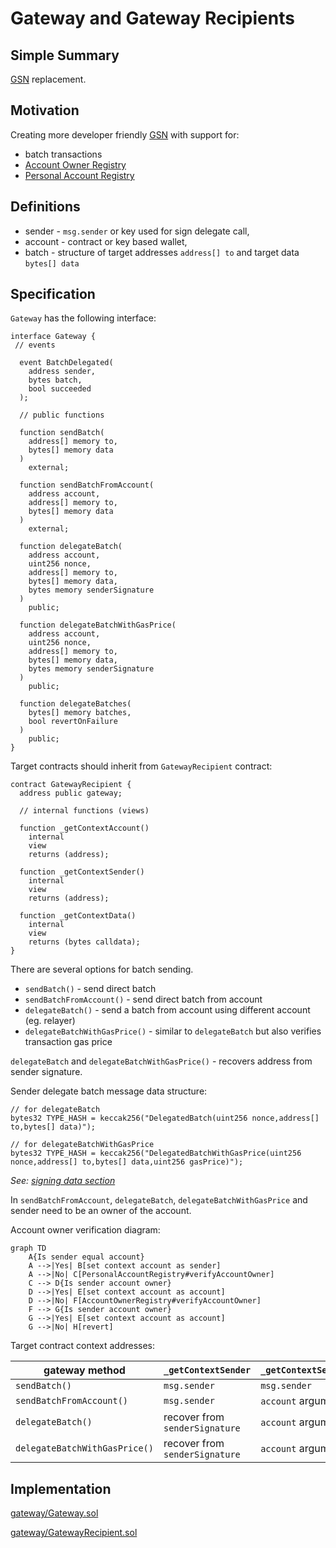 # Gateway and Gateway Recipients

## Simple Summary

[GSN](https://www.opengsn.org/) replacement.

## Motivation

Creating more developer friendly [GSN](https://www.opengsn.org/) with support for:
* batch transactions
* [Account Owner Registry](./account-owner-registry.md)
* [Personal Account Registry](./personal-account-registry.md)

## Definitions

* sender - `msg.sender` or key used for sign delegate call,
* account - contract or key based wallet,
* batch - structure of target addresses `address[] to` and target data `bytes[] data`

## Specification

`Gateway` has the following interface:

```solidity
interface Gateway {
 // events

  event BatchDelegated(
    address sender,
    bytes batch,
    bool succeeded
  );

  // public functions

  function sendBatch(
    address[] memory to,
    bytes[] memory data
  )
    external;

  function sendBatchFromAccount(
    address account,
    address[] memory to,
    bytes[] memory data
  )
    external;

  function delegateBatch(
    address account,
    uint256 nonce,
    address[] memory to,
    bytes[] memory data,
    bytes memory senderSignature
  )
    public;

  function delegateBatchWithGasPrice(
    address account,
    uint256 nonce,
    address[] memory to,
    bytes[] memory data,
    bytes memory senderSignature
  )
    public;

  function delegateBatches(
    bytes[] memory batches,
    bool revertOnFailure
  )
    public;
}
```

Target contracts should inherit from `GatewayRecipient` contract:

```solidity
contract GatewayRecipient {
  address public gateway;

  // internal functions (views)

  function _getContextAccount()
    internal
    view
    returns (address);

  function _getContextSender()
    internal
    view
    returns (address);

  function _getContextData()
    internal
    view
    returns (bytes calldata);
}

```

There are several options for batch sending.

* `sendBatch()` - send direct batch
* `sendBatchFromAccount()` - send direct batch from account
* `delegateBatch()` - send a batch from account using different account (eg. relayer)
* `delegateBatchWithGasPrice()` - similar to `delegateBatch` but also verifies transaction gas price

`delegateBatch` and `delegateBatchWithGasPrice()` - recovers address from sender signature. 

Sender delegate batch message data structure:

```solidity
// for delegateBatch
bytes32 TYPE_HASH = keccak256("DelegatedBatch(uint256 nonce,address[] to,bytes[] data)");

// for delegateBatchWithGasPrice
bytes32 TYPE_HASH = keccak256("DelegatedBatchWithGasPrice(uint256 nonce,address[] to,bytes[] data,uint256 gasPrice)");
```
*See: [signing data section](../signing-data.md)* 

In `sendBatchFromAccount`, `delegateBatch`, `delegateBatchWithGasPrice` and sender need to be an owner of the account.

Account owner verification diagram: 

```mermaid
graph TD
    A{Is sender equal account}
    A -->|Yes| B[set context account as sender]
    A -->|No| C[PersonalAccountRegistry#verifyAccountOwner] 
    C --> D{Is sender account owner}
    D -->|Yes| E[set context account as account]
    D -->|No| F[AccountOwnerRegistry#verifyAccountOwner] 
    F --> G{Is sender account owner}
    G -->|Yes| E[set context account as account]
    G -->|No| H[revert] 
```

Target contract context addresses:

| gateway method | `_getContextSender` | `_getContextSender` |
| --- | --- | --- |
| `sendBatch()` | `msg.sender` | `msg.sender` | 
| `sendBatchFromAccount()` | `msg.sender` | `account` argument | 
| `delegateBatch()` | recover from `senderSignature` | `account` argument | 
| `delegateBatchWithGasPrice()` | recover from `senderSignature` | `account` argument | 


## Implementation

[gateway/Gateway.sol](../../src/gateway/Gateway.sol)

[gateway/GatewayRecipient.sol](../../src/gateway/GatewayRecipient.sol)
